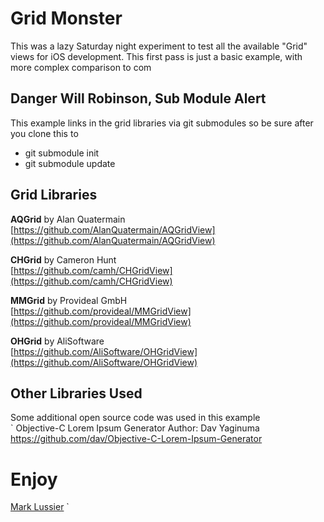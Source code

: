 
# Grid Monster

This was a lazy Saturday night experiment to test all the available "Grid" views for iOS development. This first pass is just a basic example, with more complex comparison to com

## Danger Will Robinson, Sub Module Alert


This example links in the grid libraries via git submodules so be sure after you clone this to  

*  git submodule init
*  git submodule update

## Grid Libraries 

**AQGrid** by Alan Quatermain   
[https://github.com/AlanQuatermain/AQGridView](https://github.com/AlanQuatermain/AQGridView)

**CHGrid** by Cameron Hunt   
[https://github.com/camh/CHGridView](https://github.com/camh/CHGridView)

**MMGrid** by Provideal GmbH   
[https://github.com/provideal/MMGridView](https://github.com/provideal/MMGridView)

**OHGrid** by AliSoftware   
[https://github.com/AliSoftware/OHGridView](https://github.com/AliSoftware/OHGridView)

## Other Libraries Used

Some additional open source code was used in this example  
`
Objective-C Lorem Ipsum Generator
Author: Dav Yaginuma
https://github.com/dav/Objective-C-Lorem-Ipsum-Generator

# Enjoy

[Mark Lussier](mailto:mlussier@gmail.com)
`
